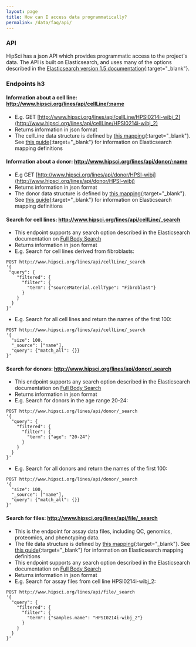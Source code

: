 ```yaml
---
layout: page
title: How can I access data programmatically?
permalink: /data/faq/api/
---
```


### API

HipSci has a json API which provides programmatic access to the project's data.
The API is built on Elasticsearch, and uses many of the options
described in the [Elasticsearch version 1.5 documentation](https://www.elastic.co/guide/en/elasticsearch/guide/1.x/search.html){:target="_blank"}.

### Endpoints h3

#### Information about a cell line: http://www.hipsci.org/lines/api/cellLine/:name

* E.g. GET [http://www.hipsci.org/lines/api/cellLine/HPSI0214i-wibj_2](http://www.hipsci.org/lines/api/cellLine/HPSI0214i-wibj_2)
* Returns information in json format
* The cellLine data structure is defined by [this mapping](https://github.com/EMBL-EBI-GCA/gca_hipsci_browser/blob/master/elasticsearch_settings/json/cellLine_mapping.json){:target="_blank"}.  See [this guide](https://www.elastic.co/guide/en/elasticsearch/guide/1.x/mapping-intro.html){:target="_blank"} for information on Elasticsearch mapping definitions

#### Information about a donor: http://www.hipsci.org/lines/api/donor/:name

* E.g GET [http://www.hipsci.org/lines/api/donor/HPSI-wibj](http://www.hipsci.org/lines/api/donor/HPSI-wibj)
* Returns information in json format
* The donor data structure is defined by [this mapping](https://github.com/EMBL-EBI-GCA/gca_hipsci_browser/blob/master/elasticsearch_settings/json/donor_mapping.json){:target="_blank"}.  See [this guide](https://www.elastic.co/guide/en/elasticsearch/guide/1.x/mapping-intro.html){:target="_blank"} for information on Elasticsearch mapping definitions

#### Search for cell lines: http://www.hipsci.org/lines/api/cellLine/_search

* This endpoint supports any search option described in the Elasticsearch documentation on [Full Body Search](https://www.elastic.co/guide/en/elasticsearch/guide/1.x/full-body-search.html)
* Returns information in json format
* E.g. Search for cell lines derived from fibroblasts: 

~~~~
POST http://www.hipsci.org/lines/api/cellLine/_search
'{
 "query": {
    "filtered": {
      "filter": {
        "term": {"sourceMaterial.cellType": "Fibroblast"}
      }
    }
  }
}'
~~~~

* E.g. Search for all cell lines and return the names of the first 100: 
~~~~
POST http://www.hipsci.org/lines/api/cellLine/_search
'{
  "size": 100,
  "_source": ["name"],
  "query": {"match_all": {}}
}'
~~~~


#### Search for donors: http://www.hipsci.org/lines/api/donor/_search

* This endpoint supports any search option described in the Elasticsearch documentation on [Full Body Search](https://www.elastic.co/guide/en/elasticsearch/guide/1.x/full-body-search.html)
* Returns information in json format
* E.g. Search for donors in the age range 20-24:

~~~~
POST http://www.hipsci.org/lines/api/donor/_search
'{
  "query": {
    "filtered": {
      "filter": {
        "term": {"age": "20-24"}
      }
    }
  }
}'
~~~~

* E.g. Search for all donors and return the names of the first 100: 

~~~~
POST http://www.hipsci.org/lines/api/donor/_search
'{
  "size": 100,
  "_source": ["name"],
  "query": {"match_all": {}}
}'
~~~~

#### Search for files: http://www.hipsci.org/lines/api/file/_search

* This is the endpoint for assay data files, including QC, genomics, proteomics, and phenotyping data.
* The file data structure is defined by [this mapping](https://github.com/EMBL-EBI-GCA/gca_hipsci_browser/blob/master/elasticsearch_settings/json/file_mapping.json){:target="_blank"}. See [this guide](https://www.elastic.co/guide/en/elasticsearch/guide/1.x/mapping-intro.html){:target="_blank"} for information on Elasticsearch mapping definitions
* This endpoint supports any search option described in the Elasticsearch documentation on [Full Body Search](https://www.elastic.co/guide/en/elasticsearch/guide/1.x/full-body-search.html)
* Returns information in json format
* E.g. Search for assay files from cell line HPSI0214i-wibj_2: 

~~~~
POST http://www.hipsci.org/lines/api/file/_search
'{
  "query": {
    "filtered": {
      "filter": {
        "term": {"samples.name": "HPSI0214i-wibj_2"}
      }
    }
  }
}'
~~~~
